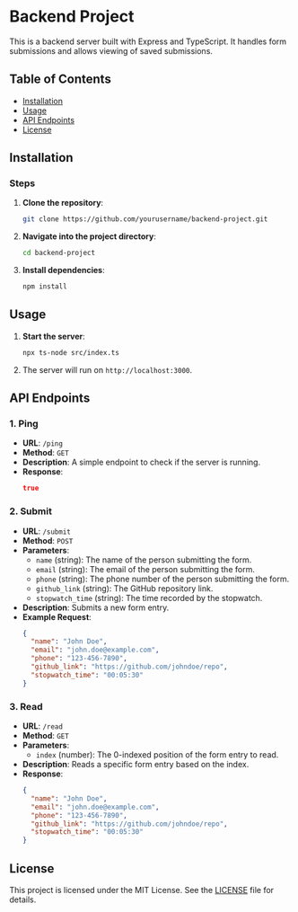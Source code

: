 
# Backend Project

This is a backend server built with Express and TypeScript. It handles form submissions and allows viewing of saved submissions.

## Table of Contents

- [Installation](#installation)
- [Usage](#usage)
- [API Endpoints](#api-endpoints)
- [License](#license)

## Installation

### Steps

1. **Clone the repository**:
   ```sh
   git clone https://github.com/yourusername/backend-project.git
   ```

2. **Navigate into the project directory**:
   ```sh
   cd backend-project
   ```

3. **Install dependencies**:
   ```sh
   npm install
   ```

## Usage

1. **Start the server**:
   ```sh
   npx ts-node src/index.ts
   ```

2. The server will run on `http://localhost:3000`.

## API Endpoints

### 1. Ping

- **URL**: `/ping`
- **Method**: `GET`
- **Description**: A simple endpoint to check if the server is running.
- **Response**:
  ```json
  true
  ```

### 2. Submit

- **URL**: `/submit`
- **Method**: `POST`
- **Parameters**:
  - `name` (string): The name of the person submitting the form.
  - `email` (string): The email of the person submitting the form.
  - `phone` (string): The phone number of the person submitting the form.
  - `github_link` (string): The GitHub repository link.
  - `stopwatch_time` (string): The time recorded by the stopwatch.
- **Description**: Submits a new form entry.
- **Example Request**:
  ```json
  {
    "name": "John Doe",
    "email": "john.doe@example.com",
    "phone": "123-456-7890",
    "github_link": "https://github.com/johndoe/repo",
    "stopwatch_time": "00:05:30"
  }
  ```

### 3. Read

- **URL**: `/read`
- **Method**: `GET`
- **Parameters**:
  - `index` (number): The 0-indexed position of the form entry to read.
- **Description**: Reads a specific form entry based on the index.
- **Response**:
  ```json
  {
    "name": "John Doe",
    "email": "john.doe@example.com",
    "phone": "123-456-7890",
    "github_link": "https://github.com/johndoe/repo",
    "stopwatch_time": "00:05:30"
  }
  ```

## License

This project is licensed under the MIT License. See the [LICENSE](LICENSE) file for details.
```
